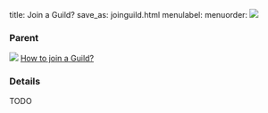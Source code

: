 title: Join a Guild?
save_as: joinguild.html
menulabel:
menuorder:
![]({static}/images/ibis/position.png)
### Parent
![]({static}/images/ibis/issue_sm.png) [How to join a Guild?](howjoinguild.html)

### Details
TODO